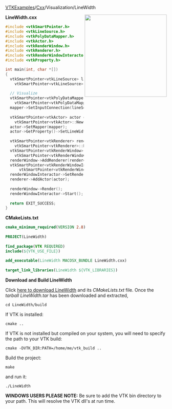[VTKExamples](Home)/[Cxx](Cxx)/Visualization/LineWidth

<img align="right" src="https://github.com/lorensen/VTKExamples/raw/master/Testing/Baseline/Visualization/TestLineWidth.png" width="256" />

**LineWidth.cxx**
```c++
#include <vtkSmartPointer.h>
#include <vtkLineSource.h>
#include <vtkPolyDataMapper.h>
#include <vtkActor.h>
#include <vtkRenderWindow.h>
#include <vtkRenderer.h>
#include <vtkRenderWindowInteractor.h>
#include <vtkProperty.h>

int main(int, char *[])
{
  vtkSmartPointer<vtkLineSource> lineSource =
    vtkSmartPointer<vtkLineSource>::New();
    
  // Visualize
  vtkSmartPointer<vtkPolyDataMapper> mapper =
    vtkSmartPointer<vtkPolyDataMapper>::New();
  mapper->SetInputConnection(lineSource->GetOutputPort());
 
  vtkSmartPointer<vtkActor> actor =
    vtkSmartPointer<vtkActor>::New();
  actor->SetMapper(mapper);
  actor->GetProperty()->SetLineWidth(5);
 
  vtkSmartPointer<vtkRenderer> renderer =
    vtkSmartPointer<vtkRenderer>::New();
  vtkSmartPointer<vtkRenderWindow> renderWindow =
    vtkSmartPointer<vtkRenderWindow>::New();
  renderWindow->AddRenderer(renderer);
  vtkSmartPointer<vtkRenderWindowInteractor> renderWindowInteractor = 
      vtkSmartPointer<vtkRenderWindowInteractor>::New();
  renderWindowInteractor->SetRenderWindow(renderWindow);
  renderer->AddActor(actor);
 
  renderWindow->Render();
  renderWindowInteractor->Start();
  
  return EXIT_SUCCESS;
}
```
**CMakeLists.txt**
```cmake
cmake_minimum_required(VERSION 2.8)
 
PROJECT(LineWidth)
 
find_package(VTK REQUIRED)
include(${VTK_USE_FILE})
 
add_executable(LineWidth MACOSX_BUNDLE LineWidth.cxx)
 
target_link_libraries(LineWidth ${VTK_LIBRARIES})
```

**Download and Build LineWidth**

Click [here to download LineWidth](https://github.com/lorensen/VTKWikiExamplesTarballs/raw/master/LineWidth.tar) and its *CMakeLists.txt* file.
Once the *tarball LineWidth.tar* has been downloaded and extracted,
```
cd LineWidth/build 
```
If VTK is installed:
```
cmake ..
```
If VTK is not installed but compiled on your system, you will need to specify the path to your VTK build:
```
cmake -DVTK_DIR:PATH=/home/me/vtk_build ..
```
Build the project:
```
make
```
and run it:
```
./LineWidth
```
**WINDOWS USERS PLEASE NOTE:** Be sure to add the VTK bin directory to your path. This will resolve the VTK dll's at run time.

